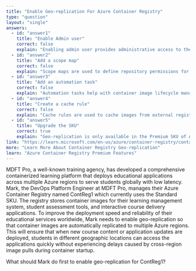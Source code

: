 ```yaml
---
title: "Enable Geo-replication For Azure Container Registry"
type: "question"
layout: "single"
answers:
  - id: "answer1"
    title: "Enable Admin user"
    correct: false
    explain: "Enabling admin user provides administrative access to the registry through username and password authentication, but it doesn't unlock geo-replication capabilities. This is an authentication feature, not a replication feature."
  - id: "answer2"
    title: "Add a scope map"
    correct: false
    explain: "Scope maps are used to define repository permissions for tokens in Azure Container Registry. They control access to specific repositories but don't enable geo-replication functionality."
  - id: "answer3"
    title: "Add an automation task"
    correct: false
    explain: "Automation tasks help with container image lifecycle management such as purging old images, but they don't provide geo-replication capabilities. These are maintenance features, not replication features."
  - id: "answer4"
    title: "Create a cache rule"
    correct: false
    explain: "Cache rules are used to cache images from external registries to improve performance, but they don't enable geo-replication of the registry itself across multiple Azure regions."
  - id: "answer5"
    title: "Upgrade the SKU"
    correct: true
    explain: "Geo-replication is only available in the Premium SKU of Azure Container Registry. The Standard SKU doesn't support geo-replication, so upgrading to Premium is the first required step to enable this feature."
link: "https://learn.microsoft.com/en-us/azure/container-registry/container-registry-geo-replication"
more: "Learn More About Container Registry Geo-replication"
learn: "Azure Container Registry Premium Features"
---
```


MDFT Pro, a well-known training agency, has developed a comprehensive containerized learning platform that deploys educational applications across multiple Azure regions to serve students globally with low latency. Mark, the DevOps Platform Engineer at MDFT Pro, manages their Azure Container Registry named ContReg1 which currently uses the Standard SKU. The registry stores container images for their learning management system, student assessment tools, and interactive course delivery applications. To improve the deployment speed and reliability of their educational services worldwide, Mark needs to enable geo-replication so that container images are automatically replicated to multiple Azure regions. This will ensure that when new course content or application updates are deployed, students in different geographic locations can access the applications quickly without experiencing delays caused by cross-region image pulls during container startup.

What should Mark do first to enable geo-replication for ContReg1?
